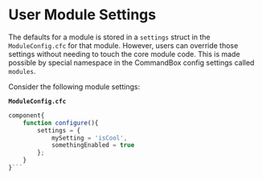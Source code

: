 # User Module Settings

The defaults for a module is stored in a `settings` struct in the `ModuleConfig.cfc` for that module.  However, users can override those settings without needing to touch the core module code.  This is made possible by special namespace in the CommandBox config settings called `modules`.

Consider the following module settings:

**`ModuleConfig.cfc`**
```javascript
component{
    function configure(){
        settings = {
            mySetting = 'isCool',
            somethingEnabled = true
        };
    }
}```